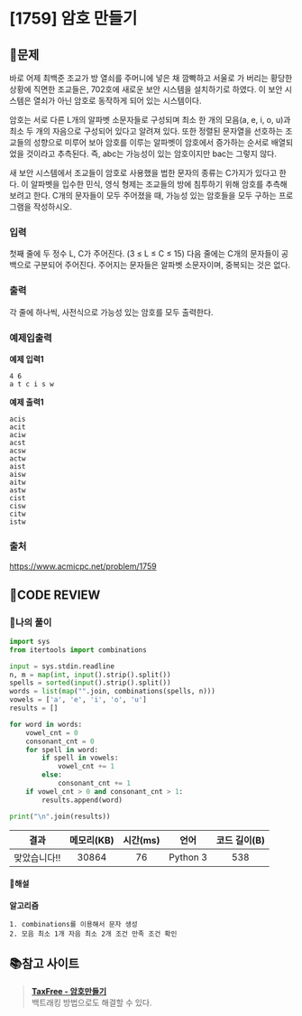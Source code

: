 # [1759] 암호 만들기

## **📝문제**

바로 어제 최백준 조교가 방 열쇠를 주머니에 넣은 채 깜빡하고 서울로 가 버리는 황당한 상황에 직면한 조교들은, 702호에 새로운 보안 시스템을 설치하기로 하였다. 이 보안 시스템은 열쇠가 아닌 암호로 동작하게 되어 있는 시스템이다.

암호는 서로 다른 L개의 알파벳 소문자들로 구성되며 최소 한 개의 모음(a, e, i, o, u)과 최소 두 개의 자음으로 구성되어 있다고 알려져 있다. 또한 정렬된 문자열을 선호하는 조교들의 성향으로 미루어 보아 암호를 이루는 알파벳이 암호에서 증가하는 순서로 배열되었을 것이라고 추측된다. 즉, abc는 가능성이 있는 암호이지만 bac는 그렇지 않다.

새 보안 시스템에서 조교들이 암호로 사용했을 법한 문자의 종류는 C가지가 있다고 한다. 이 알파벳을 입수한 민식, 영식 형제는 조교들의 방에 침투하기 위해 암호를 추측해 보려고 한다. C개의 문자들이 모두 주어졌을 때, 가능성 있는 암호들을 모두 구하는 프로그램을 작성하시오.

### **입력**

첫째 줄에 두 정수 L, C가 주어진다. (3 ≤ L ≤ C ≤ 15) 다음 줄에는 C개의 문자들이 공백으로 구분되어 주어진다. 주어지는 문자들은 알파벳 소문자이며, 중복되는 것은 없다.

### **출력**

각 줄에 하나씩, 사전식으로 가능성 있는 암호를 모두 출력한다.

### **예제입출력**

**예제 입력1**

```
4 6
a t c i s w
```

**예제 출력1**

```
acis
acit
aciw
acst
acsw
actw
aist
aisw
aitw
astw
cist
cisw
citw
istw
```

### **출처**

https://www.acmicpc.net/problem/1759

## **🧐CODE REVIEW**

### **🧾나의 풀이**

```python
import sys
from itertools import combinations

input = sys.stdin.readline
n, m = map(int, input().strip().split())
spells = sorted(input().strip().split())
words = list(map("".join, combinations(spells, n)))
vowels = ['a', 'e', 'i', 'o', 'u']
results = []

for word in words:
    vowel_cnt = 0
    consonant_cnt = 0
    for spell in word:
        if spell in vowels:
            vowel_cnt += 1
        else:
            consonant_cnt += 1
    if vowel_cnt > 0 and consonant_cnt > 1:
        results.append(word)

print("\n".join(results))
```

결과	| 메모리(KB) |	시간(ms) |	언어 |	코드 길이(B)
:----:|:-----:|:-----:|:-----:|:--------:
맞았습니다!! |	30864 |	76 |	Python 3 |	538

#### **📝해설**

**알고리즘**
```
1. combinations를 이용해서 문자 생성
2. 모음 최소 1개 자음 최소 2개 조건 만족 조건 확인
```

## 📚참고 사이트

> **[TaxFree - 암호만들기](https://cotak.tistory.com/125)**<br/>
백트래킹 방법으로도 해결할 수 있다.
